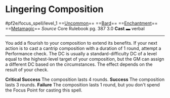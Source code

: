 # Lingering Composition
#pf2e/focus_spell/level_1
==[Uncommon](rules/traits/uncommon.md)== ==[Bard](rules/traits/bard.md)== ==[Enchantment](rules/traits/enchantment.md)== ==[Metamagic](rules/traits/metamagic.md)==
*Source* Core Rulebook pg. 387 3.0
**Cast** ▬ verbal

---
You add a flourish to your composition to extend its benefits. If your next action is to cast a cantrip composition with a duration of 1 round, attempt a Performance check. The DC is usually a standard-difficulty DC of a level equal to the highest-level target of your composition, but the GM can assign a different DC based on the circumstances. The effect depends on the result of your check.

**Critical Success** The composition lasts 4 rounds.
**Success** The composition lasts 3 rounds.
**Failure** The composition lasts 1 round, but you don't spend the Focus Point for casting this spell.